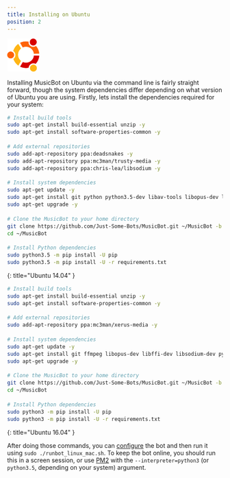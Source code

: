 ```yaml
---
title: Installing on Ubuntu
position: 2
---
```


<img class="doc-img" src="images/ubuntu.png" alt="Ubuntu" style="width: 75px;"/>

Installing MusicBot on Ubuntu via the command line is fairly straight forward, though the system dependencies differ depending on what version of Ubuntu you are using. Firstly, lets install the dependencies required for your system:

~~~ bash
# Install build tools
sudo apt-get install build-essential unzip -y
sudo apt-get install software-properties-common -y

# Add external repositories
sudo add-apt-repository ppa:deadsnakes -y
sudo add-apt-repository ppa:mc3man/trusty-media -y
sudo add-apt-repository ppa:chris-lea/libsodium -y

# Install system dependencies
sudo apt-get update -y
sudo apt-get install git python python3.5-dev libav-tools libopus-dev libffi-dev libsodium-dev -y
sudo apt-get upgrade -y

# Clone the MusicBot to your home directory
git clone https://github.com/Just-Some-Bots/MusicBot.git ~/MusicBot -b master
cd ~/MusicBot

# Install Python dependencies
sudo python3.5 -m pip install -U pip
sudo python3.5 -m pip install -U -r requirements.txt 
~~~
{: title="Ubuntu 14.04" }

~~~ bash
# Install build tools
sudo apt-get install build-essential unzip -y
sudo apt-get install software-properties-common -y

# Add external repositories
sudo add-apt-repository ppa:mc3man/xerus-media -y

# Install system dependencies
sudo apt-get update -y
sudo apt-get install git ffmpeg libopus-dev libffi-dev libsodium-dev python3-pip -y
sudo apt-get upgrade -y

# Clone the MusicBot to your home directory
git clone https://github.com/Just-Some-Bots/MusicBot.git ~/MusicBot -b master
cd ~/MusicBot

# Install Python dependencies
sudo python3 -m pip install -U pip
sudo python3 -m pip install -U -r requirements.txt 
~~~
{: title="Ubuntu 16.04" }

After doing those commands, you can [configure](#guidesconfiguration) the bot and then run it using `sudo ./runbot_linux_mac.sh`. To keep the bot online, you should run this in a screen session, or use [PM2](http://pm2.keymetrics.io/docs/usage/quick-start/) with the `--interpreter=python3` (or `python3.5`, depending on your system) argument.
